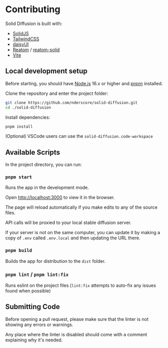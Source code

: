# Contributing

Solid Diffusion is built with:

* [SolidJS](https://solidjs.com)
* [TailwindCSS](https://tailwindcss.com)
* [daisyUI](https://daisyui.com)
* [Reatom](https://github.com/artalar/reatom) / [reatom-solid](https://github.com/skrylnikov/reatom-solid)
* [Vite](https://vitejs.dev)

## Local development setup

Before starting, you should have [Node.js](https://nodejs.org/) 16.x or higher and [pnpm](https://pnpm.io) installed.

Clone the repository and enter the project folder:

```bash
git clone https://github.com/nderscore/solid-diffusion.git
cd ./solid-diffusion
```

Install dependencies:

```bash
pnpm install
```

(Optional) VSCode users can use the `solid-diffusion.code-workspace`

## Available Scripts

In the project directory, you can run:

### `pnpm start`

Runs the app in the development mode.

Open [http://localhost:3000](http://localhost:3000) to view it in the browser.

The page will reload automatically if you make edits to any of the source files.

API calls will be proxied to your local stable diffusion server. 

If your server is not on the same computer, you can update it by making a copy of
`.env` called `.env.local` and then updating the URL there.

### `pnpm build`

Builds the app for distribution to the `dist` folder.

### `pnpm lint` / `pnpm lint:fix`

Runs eslint on the project files (`lint:fix` attempts to auto-fix any issues found when possible)

## Submitting Code

Before opening a pull request, please make sure that the linter is not showing any errors or warnings.

Any place where the linter is disabled should come with a comment explaining why it's needed.
